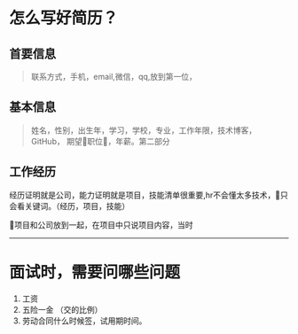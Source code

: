 # 怎么写好简历？

## 首要信息
>联系方式，手机，email,微信，qq,放到第一位，
## 基本信息
>姓名，性别，出生年，学习，学校，专业，工作年限，技术博客，GitHub，
期望职位，年薪。第二部分

## 工作经历
经历证明就是公司，能力证明就是项目，技能清单很重要,hr不会懂太多技术，只会看关键词。（经历，项目，技能）

项目和公司放到一起，在项目中只说项目内容，当时





----------------------------------


# 面试时，需要问哪些问题

1. 工资
2. 五险一金 （交的比例）
3. 劳动合同什么时候签，试用期时间。